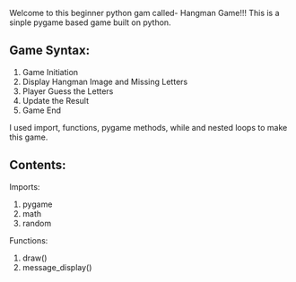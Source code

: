 Welcome to this beginner python gam called- Hangman Game!!!
This is a sinple pygame based game built on python.

## Game Syntax:
1. Game Initiation
2. Display Hangman Image and Missing Letters
3. Player Guess the Letters
4. Update the Result
5. Game End

I used import, functions, pygame methods, while and nested loops to make this game.

## Contents:

Imports:
1. pygame
2. math
3. random

Functions:
1. draw()
2. message_display()

